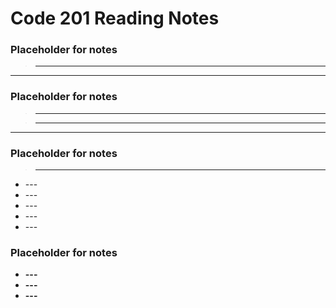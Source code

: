 # Code 201 Reading Notes
### __Placeholder for notes__

> ---

<hr>

### __Placeholder for notes__

> ---

> ---

<hr>

### __Placeholder for notes__

> ---

<ul>
  <li> --- </li>
  <li> --- </li>
  <li> --- </li>
  <li> --- </li>
  <li> --- </li>
</ul>

### Placeholder for notes

<ul>
  <li><b> --- </b></li>
  <li><b> --- </b></li>
  <li><b> --- </b></li>
</ul>
